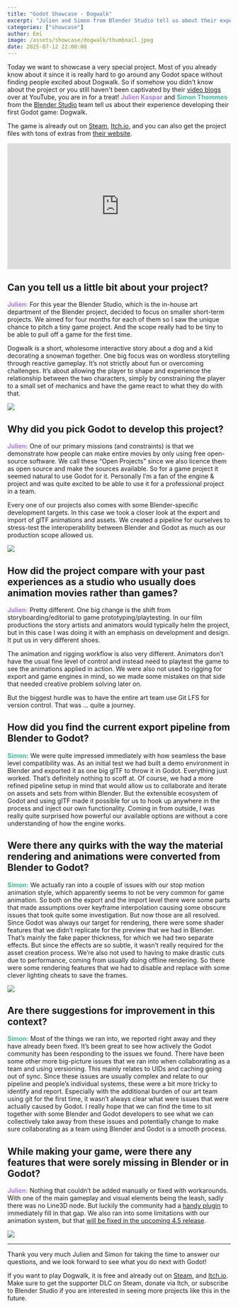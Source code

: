 ```yaml
---
title: "Godot Showcase - Dogwalk"
excerpt: "Julien and Simon from Blender Studio tell us about their experience working on Dogwalk."
categories: ["showcase"]
author: Emi
image: /assets/showcase/dogwalk/thumbnail.jpeg
date: 2025-07-12 22:00:00
---
```


<style>
.julien {
	color: #aa77e2;
}
.simon {
	color: #40b99f;
}
</style>


Today we want to showcase a very special project. Most of you already know about it since it is really hard to go around any Godot space without finding people excited about Dogwalk. So if somehow you didn't know about the project or you still haven't been captivated by their [video blogs](https://www.youtube.com/watch?v=c4zP1sUgt6I&list=PLav47HAVZMjkxzzLDqYpTCosbsWjosUN0) over at YouTube, you are in for a treat! <strong class="julien">Julien Kaspar</strong> and <strong class="simon">Simon Thommes</strong> from the [Blender Studio](https://studio.blender.org) team tell us about their experience developing their first Godot game: Dogwalk. 

The game is already out on [Steam](https://store.steampowered.com/app/3775050/DOGWALK/), [Itch.io](https://blenderstudio.itch.io/dogwalk), and you can also get the project files with tons of extras from [their website](https://studio.blender.org/projects/dogwalk/). 

<iframe width="560" height="315" src="https://www.youtube.com/embed/gPENs56vfYk" frameborder="0" allowfullscreen style="width: 100%; aspect-ratio: 16 / 9; height: auto;"></iframe>


## Can you tell us a little bit about your project?

<strong class="julien">Julien:</strong>
For this year the Blender Studio, which is the in-house art department of the Blender project, decided to focus on smaller short-term projects. We aimed for four months for each of them so I saw the unique chance to pitch a tiny game project. And the scope really had to be tiny to be able to pull off a game for the first time.

Dogwalk is a short, wholesome interactive story about a dog and a kid decorating a snowman together. One big focus was on wordless storytelling through reactive gameplay. 
It’s not strictly about fun or overcoming challenges. It’s about allowing the player to shape and experience the relationship between the two characters, simply by constraining the player to a small set of mechanics and have the game react to what they do with that.

![](/assets/showcase/dogwalk/dogwalk-1.jpg)

## Why did you pick Godot to develop this project?

<strong class="julien">Julien:</strong>
One of our primary missions (and constraints) is that we demonstrate how people can make entire movies by only using free open-source software. We call these “Open Projects” since we also licence them as open source and make the sources available.
So for a game project it seemed natural to use Godot for it. Personally I’m a fan of the engine & project and was quite excited to be able to use it for a professional project in a team.

Every one of our projects also comes with some Blender-specific development targets. In this case we took a closer look at the export and import of glTF animations and assets. We created a pipeline for ourselves to stress-test the interoperability between Blender and Godot as much as our production scope allowed us. 

![](/assets/showcase/dogwalk/dogwalk-7.jpg)

## How did the project compare with your past experiences as a studio who usually does animation movies rather than games?

<strong class="julien">Julien:</strong>
Pretty different. One big change is the shift from storyboarding/editorial to game prototyping/playtesting. In our film productions the story artists and animators would typically helm the project, but in this case I was doing it with an emphasis on development and design. It put us in very different shoes.

The animation and rigging workflow is also very different. Animators don’t have the usual fine level of control and instead need to playtest the game to see the animations applied in action. We were also not used to rigging for export and game engines in mind, so we made some mistakes on that side that needed creative problem solving later on.

But the biggest hurdle was to have the entire art team use Git LFS for version control. That was … quite a journey.

## How did you find the current export pipeline from Blender to Godot?

<strong class="simon">Simon:</strong>
We were quite impressed immediately with how seamless the base level compatibility was. As an initial test we had built a demo environment in Blender and exported it as one big glTF to throw it in Godot. Everything just worked. That’s definitely nothing to scoff at.
Of course, we had a more refined pipeline setup in mind that would allow us to collaborate and iterate on assets and sets from within Blender.
But the extensible ecosystem of Godot and using glTF made it possible for us to hook up anywhere in the process and inject our own functionality. Coming in from outside, I was really quite surprised how powerful our available options are without a core understanding of how the engine works.

## Were there any quirks with the way the material rendering and animations were converted from Blender to Godot?

<strong class="simon">Simon:</strong>
We actually ran into a couple of issues with our stop motion animation style, which apparently seems to not be very common for game animation. So both on the export and the import level there were some parts that made assumptions over keyframe interpolation causing some obscure issues that took quite some investigation. But now those are all resolved.
Since Godot was always our target for rendering, there were some shader features that we didn’t replicate for the preview that we had in Blender. That’s mainly the fake paper thickness, for which we had two separate effects. But since the effects are so subtle, it wasn’t really required for the asset creation process.
We’re also not used to having to make drastic cuts due to performance, coming from usually doing offline rendering. So there were some rendering features that we had to disable and replace with some clever lighting cheats to save the frames.

![](/assets/showcase/dogwalk/dogwalk-8.jpg)

## Are there suggestions for improvement in this context?

<strong class="simon">Simon:</strong>
Most of the things we ran into, we reported right away and they have already been fixed. It’s been great to see how actively the Godot community has been responding to the issues we found.
There have been some other more big-picture issues that we ran into when collaborating as a team and using versioning. This mainly relates to UIDs and caching going out of sync.
Since these issues are usually complex and relate to our pipeline and people’s individual systems, these were a bit more tricky to identify and report. Especially with the additional burden of our art team using git for the first time, it wasn’t always clear what were issues that were actually caused by Godot.
I really hope that we can find the time to sit together with some Blender and Godot developers to see what we can collectively take away from these issues and potentially change to make sure collaborating as a team using Blender and Godot is a smooth process.

## While making your game, were there any features that were sorely missing in Blender or in Godot?

<strong class="julien">Julien:</strong>
Nothing that couldn’t be added manually or fixed with workarounds. 
With one of the main gameplay and visual elements being the leash, sadly there was no Line3D node. But luckily the community had a [handy plugin](https://github.com/CozyCubeGames/godot-lines-and-trails-3d ) to immediately fill in that gap.
We also ran into some limitations with our animation system, but that [will be fixed in the upcoming 4.5 release](https://github.com/godotengine/godot/pull/102398#issuecomment-2949711987).

![](/assets/showcase/dogwalk/dogwalk-4.jpg)

---

Thank you very much Julien and Simon for taking the time to answer our questions, and we look forward to see what you do next with Godot!

If you want to play Dogwalk, it is free and already out on [Steam](https://store.steampowered.com/app/3775050/DOGWALK/), and [Itch.io](https://blenderstudio.itch.io/dogwalk). Make sure to get the supporter DLC on Steam, donate via Itch, or subscribe to Blender Studio if you are interested in seeing more projects like this in the future.

